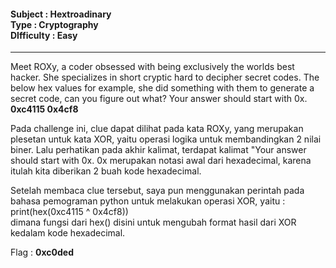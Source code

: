 <h4>
  Subject : Hextroadinary
  <br>
  Type : Cryptography
  <br>
  DIfficulty : Easy
</h4>
<hr>
<p>
  Meet ROXy, a coder obsessed with being exclusively the worlds best hacker. She specializes in short cryptic hard to decipher secret codes. The below hex values for example, she did something with them to generate a secret code, can you figure out what? Your answer should start with 0x.
  <br><b>0xc4115 0x4cf8</b>
</p>
<p>Pada challenge ini, clue dapat dilihat pada kata ROXy, yang merupakan plesetan untuk kata XOR, yaitu operasi logika untuk membandingkan 2 nilai biner. Lalu perhatikan pada akhir kalimat, terdapat kalimat "Your answer should start with 0x.
0x merupakan notasi awal dari hexadecimal, karena itulah kita diberikan 2 buah kode hexadecimal.</p>
<p>Setelah membaca clue tersebut, saya pun menggunakan perintah pada bahasa pemograman python untuk melakukan operasi XOR, yaitu :
<br> print(hex(0xc4115 ^ 0x4cf8))
<br>dimana fungsi dari hex() disini untuk mengubah format hasil dari XOR kedalam kode hexadecimal.</p>
<p>Flag : <b>0xc0ded</b></p>
